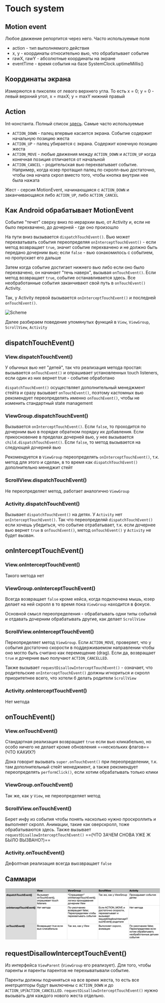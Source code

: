 # Touch system

## Motion event
Любое движение репортится через него. Часто используемые поля

- action - тип выполняемого действия
- x, y - координаты относительно вью, что обрабатывает событие
- rawX, rawY - абсолютные координаты на экране
- eventTime - время события на базе SystemClock.uptimeMillis()

## Координаты экрана
Измеряются в пикселях от левого верхнего угла. То есть x = 0; y = 0 - левый верхний угол, x = maxX; y = maxY нижний правый

## Action
Int-константа. Полный список [здесь](https://developer.android.com/reference/android/view/MotionEvent#constants_1). Самые часто используемые

- `ACTION_DOWN` - палец впервые касается экрана. Событие содержит начальную позицию жеста
- `ACTION_UP` - палец убирается с экрана. Содержит конечную позицию жеста
- `ACTION_MOVE` - любые движения между `ACTION_DOWN` и `ACTION_UP` когда конечная позиция отличается от начальной
- `ACTION_CANCEL` - родительская вью перехватывает событие. Например, когда юзер протащил палец по скролл-вью достаточно, чтобы она начала скрол вместо того, чтобы кнопка внутрии нее была нажата

Жест - серсия MotionEvent, начинающаяся с `ACTION_DOWN` и заканчивающаяся либо `ACTION_UP`, либо `ACTION_CANCEL`

## Как Android обрабатывает MotionEvent
Событие "течет" сверху вниз по иерархии вью, от Activity и, если не было перехвачено, до дочерней - где оно произошло

На пути вниз вызывается `dispatchTouchEvent()`. Вью может перехватывать события переопределяя `onInterceptTouchEvent()` - если метод возвращает `true`, значит событие перехвачено и не должно быть передано дочерним вью; если `false` - вью ознакомилось с событием, но пропускает его дальше

Затем когда событие достигает нижнего вью либо если оно было перехвачено, он начинает "течь наверх", вызывая `onTouchEvent()`. Если метод возвращает `true`, событие останавливается здесь. Все необработанные события заканчивают свой путь в `onTouchEvent()` Activity.

Так, у Activity первой вызывается `onInterceptTouchEvent()` и последней `onTouchEvent()`.

![Scheme](https://miro.medium.com/max/1400/1*Ut1wbTz6Nx1ZJeSZYr7i4A.png)

Далее разбираем поведение упомянутых функций в `View`, `ViewGroup`, `ScrollView`, `Activity`

## dispatchTouchEvent()

### View.dispatchTouchEvent()

У обычных вью нет "детей", так что реализация метода простая: вызывается `onTouchEvent()` и опрашивает установленных touch listeners, если один из них вернет true - событие обработано

`dispatchTouchEvent()` осуществляет дополнительный менеджмент стейта и сразу вызывает `onTouchEvent()`, поэтому кастомных вью рекомендует переопределять именно `onTouchEvent()`, чтобы не изменить стандартный state management

### ViewGroup.dispatchTouchEvent()

Вызывается `onInterceptTouchEvent()`. Если `false`, то проходится по дочерним вью в порядке обратном порядку их добавления. Если прикосновение в пределах дочерней вью, у нее вызывается `child.dispatchTouchEvent()`. Если `false`, то метод вызывается на следующей дочерней вью

Рекомендуется в `ViewGroup` переопределять `onInterceptTouchEvent()`, т.к. метод для этого и сделан, в то время как `dispatchTouchEvent()` дополнительно менеджит стейт

### ScrollView.dispatchTouchEvent()

Не переопределяет метод, работает аналогично `ViewGroup`

### Activity.dispatchTouchEvent()

Вызывает `dispatchTouchEvent()` на детях. У `Activity` нет `onInterceptTouchEvent()`. Так что переопределяй `dispatchTouchEvent()` если хочешь убедиться, что событие отрабатывает, т.к. если дочернее вью вернет `true` в `onTouchEvent()`, метод `onTouchEvent()` у `Activity` не будет вызван.

## onInterceptTouchEvent()

### View.onInterceptTouchEvent()

Такого метода нет

### ViewGroup.onInterceptTouchEvent()

Всегда возвращает `false` кроме кейса, когда подключена мышь, юзер делает на ней скролл в то время пока `ViewGroup` находится в фокусе.

Основной смысл переопределения - обрабатывать одни типы событий и отдавать дочерним обрабатывать другие, как делает `ScrollView`

### ScrollView.onInterceptTouchEvent()

Переопределяет метод `ViewGroup`. Если `ACTION_MOVE`, проверяет, что у события достаточно скорости в поддерживаемом направлении чтобы оно могло быть считано как перемещение (drag). Если да, возвращает `true` и дочерние вью получают `ACTION_CANCELLED`.

Также вызывает `requestDisallowInterceptTouchEvent()` - означает, что родительские `onInterceptTouchEvent()` должны игнориться и скролл приоритетнее всего, что хотели б делать родители `ScrollView`

### Activity.onInterceptTouchEvent()

Нет метода

## onTouchEvent()

### View.onTouchEvent()

Стандартная реализация возвращает `true` если вью кликабельно, но особо ничего не делает кроме обновления ==нескольких флагов== (ЧТО КАКИХ?)

Дока говорит вызывать `super.onTouchEvent()` при переопределении, т.к. там дополнительный стейт менеджмент, а также рекомендует переопределять `performClick()`, если хотим обрабатывать только клики

### ViewGroup.onTouchEvent()

Так же, как у `View`, не переопределяет метод

### ScrollView.onTouchEvent()

Берет инфу из события чтобы понять насколько нужно проскроллить и выполняет скролл. Анимации, такие как оверскролл, тоже обрабатываются здесь. Также вызывает `requestDisallowInterceptTouchEvent()` ==(ЧТО ЗАЧЕМ СНОВА УЖЕ Ж БЫЛО ВЫЗВАНО?)==

### Activity.onTouchEvent()

Дефолтная реализация всегда выозвращает `false`

## Саммари

[comment]: <> (Оригинальная картинка ![Summary table]&#40;https://miro.medium.com/max/1400/1*c4Trk1jiL7126b_15JXrlg.png&#41;)

![Summary table](./methods.png)

## requestDisallowInterceptTouchEvent()

Из интерфейса `ViewParent` (`ViewGroup` его реализует). Для того, чтобы паренты и паренты парентов не перехыватывали событие.

Паренты должны подчиняться на все время жеста, то есть все инетрцепторы будут выключены с `ACTION_DOWN` и до `ACTION_UP`/`ACTION_CANCELLED`. `requestDisallowInterceptTouchEvent()` нужно вызывать для каждого нового жеста отдельно.